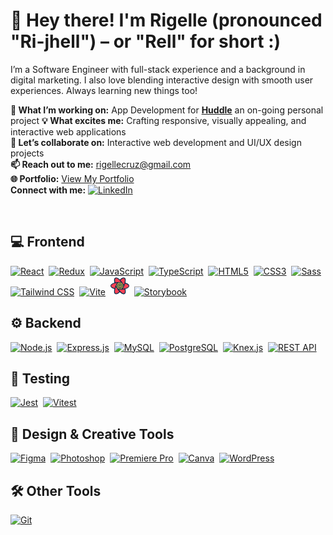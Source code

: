 # 👋 Hey there! I'm **Rigelle** (pronounced "Ri-jhell") – or "Rell" for short :)

I’m a Software Engineer with full-stack experience and a background in digital marketing. I also love blending interactive design with smooth user experiences. Always learning new things too!  

**🌱 What I’m working on:** App Development for [**Huddle**](https://rigelle-cruz.github.io/portfolio/) an on-going personal project
**💡 What excites me:** Crafting responsive, visually appealing, and interactive web applications  
**🤝 Let’s collaborate on:** Interactive web development and UI/UX design projects  
**📫 Reach out to me:** [rigellecruz@gmail.com](mailto:rigellecruz@gmail.com)  
**🌐 Portfolio:** [View My Portfolio](https://rigelle-cruz.github.io/portfolio/)  
**Connect with me:** <a href="https://www.linkedin.com/in/rigelle-cruz-9b8116204" target="_blank">
  <img src="https://raw.githubusercontent.com/rahuldkjain/github-profile-readme-generator/master/src/images/icons/Social/linked-in-alt.svg" alt="LinkedIn" width="15" height="15">
</a>

&nbsp;


## 💻 Frontend
<a href="https://reactjs.org/"><img src="https://cdn.jsdelivr.net/gh/devicons/devicon/icons/react/react-original-wordmark.svg" alt="React" width="30" height="30"></a>&nbsp;
<a href="https://redux.js.org"><img src="https://cdn.jsdelivr.net/gh/devicons/devicon/icons/redux/redux-original.svg" alt="Redux" width="30" height="30"></a>&nbsp;
<a href="https://developer.mozilla.org/en-US/docs/Web/JavaScript"><img src="https://cdn.jsdelivr.net/gh/devicons/devicon/icons/javascript/javascript-original.svg" alt="JavaScript" width="30" height="30"></a>&nbsp;
<a href="https://www.typescriptlang.org/"><img src="https://cdn.jsdelivr.net/gh/devicons/devicon/icons/typescript/typescript-original.svg" alt="TypeScript" width="30" height="30"></a>&nbsp;
<a href="https://www.w3.org/html/"><img src="https://cdn.jsdelivr.net/gh/devicons/devicon/icons/html5/html5-original-wordmark.svg" alt="HTML5" width="30" height="30"></a>&nbsp;
<a href="https://www.w3schools.com/css/"><img src="https://cdn.jsdelivr.net/gh/devicons/devicon/icons/css3/css3-original-wordmark.svg" alt="CSS3" width="30" height="30"></a>&nbsp;
<a href="https://sass-lang.com"><img src="https://cdn.jsdelivr.net/gh/devicons/devicon/icons/sass/sass-original.svg" alt="Sass" width="30" height="30"></a>&nbsp;
<a href="https://tailwindcss.com/"><img src="https://www.vectorlogo.zone/logos/tailwindcss/tailwindcss-icon.svg" alt="Tailwind CSS" width="30" height="30"></a>&nbsp;
<a href="https://vitejs.dev/"><img src="https://cdn.jsdelivr.net/gh/devicons/devicon/icons/vite/vite-original.svg" alt="Vite" width="30" height="30"></a>&nbsp;
<a href="https://tanstack.com/query/latest"><img src="https://raw.githubusercontent.com/TanStack/query/main/media/emblem-light.svg" alt="React Query" width="30" height="30"></a>&nbsp;
<a href="https://storybook.js.org/"><img src="https://cdn.jsdelivr.net/gh/devicons/devicon/icons/storybook/storybook-original.svg" alt="Storybook" width="30" height="30"></a>


## ⚙️ Backend
<a href="https://nodejs.org/"><img src="https://cdn.jsdelivr.net/gh/devicons/devicon/icons/nodejs/nodejs-original-wordmark.svg" alt="Node.js" width="30" height="30"></a>&nbsp;
<a href="https://expressjs.com/"><img src="https://cdn.jsdelivr.net/gh/devicons/devicon/icons/express/express-original-wordmark.svg" alt="Express.js" width="30" height="30"></a>&nbsp;
<a href="https://www.mysql.com/"><img src="https://cdn.jsdelivr.net/gh/devicons/devicon/icons/mysql/mysql-original-wordmark.svg" alt="MySQL" width="30" height="30"></a>&nbsp;
<a href="https://www.postgresql.org/"><img src="https://cdn.jsdelivr.net/gh/devicons/devicon/icons/postgresql/postgresql-original-wordmark.svg" alt="PostgreSQL" width="30" height="30"></a>&nbsp;
<a href="https://knexjs.org/"><img src="https://cdn.jsdelivr.net/gh/devicons/devicon/icons/knexjs/knexjs-original.svg" alt="Knex.js" width="30" height="30"></a>&nbsp;
<a href="https://restfulapi.net/"><img src="https://cdn-icons-png.flaticon.com/512/3135/3135715.png" alt="REST API" width="30" height="30"></a>


## 🧪 Testing
<a href="https://jestjs.io/"><img src="https://cdn.jsdelivr.net/gh/devicons/devicon/icons/jest/jest-plain.svg" alt="Jest" width="30" height="30"></a>&nbsp;
<a href="https://vitest.dev/"><img src="https://vitest.dev/logo.svg" alt="Vitest" width="30" height="30"></a>


## 🎨 Design & Creative Tools
<a href="https://www.figma.com/"><img src="https://cdn.jsdelivr.net/gh/devicons/devicon/icons/figma/figma-original.svg" alt="Figma" width="30" height="30"></a>&nbsp;
<a href="https://www.adobe.com/products/photoshop.html"><img src="https://cdn.jsdelivr.net/gh/devicons/devicon/icons/photoshop/photoshop-plain.svg" alt="Photoshop" width="30" height="30"></a>&nbsp;
<a href="https://www.adobe.com/products/premiere.html"><img src="https://cdn.jsdelivr.net/gh/devicons/devicon/icons/premierepro/premierepro-original.svg" alt="Premiere Pro" width="30" height="30"></a>&nbsp;
<a href="https://www.canva.com/"><img src="https://cdn.jsdelivr.net/gh/devicons/devicon/icons/canva/canva-original.svg" alt="Canva" width="30" height="30"></a>&nbsp;
<a href="https://wordpress.org/"><img src="https://cdn.jsdelivr.net/gh/devicons/devicon/icons/wordpress/wordpress-plain.svg" alt="WordPress" width="30" height="30"></a>


## 🛠 Other Tools
<a href="https://git-scm.com/"><img src="https://cdn.jsdelivr.net/gh/devicons/devicon/icons/git/git-original.svg" alt="Git" width="30" height="30"></a>
